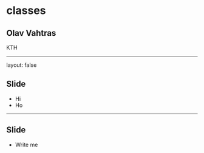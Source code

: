 <script type="text/javascript"
  src="https://cdn.mathjax.org/mathjax/latest/MathJax.js?config=TeX-AMS-MML_HTMLorMML">
</script>
# classes

## Olav Vahtras

KTH

---

layout: false

## Slide

- Hi
- Ho

---

## Slide

- Write me
